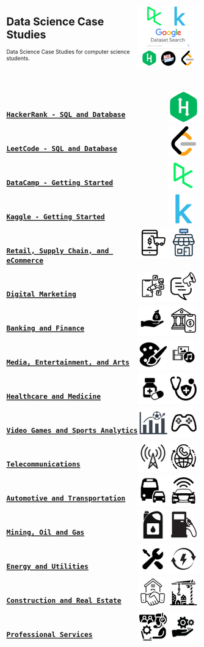 <a href="/README.md"><img align="right" width="160" src="/logos/data-science-case-studies.png"></img></a>

# Data Science Case Studies
Data Science Case Studies for computer science students.

<br><br><br>

<a href="/hackerrank/README.md"><img align="right" width="80" src="/logos/hackerrank.png"></img></a>
<br>

## [`HackerRank - SQL and Database`](/hackerrank/README.md)


<a href="/leetcode/README.md"><img align="right" width="80" src="/logos/leetcode.png"></img></a>
<br>

## [`LeetCode - SQL and Database`](/leetcode/README.md)


<a href="/datacamp/README.md"><img align="right" width="80" src="/logos/datacamp.png"></img></a>
<br>

## [`DataCamp - Getting Started`](/datacamp/README.md)


<a href="/kaggle/README.md"><img align="right" width="80" src="/logos/kaggle.png"></img></a>
<br>

## [`Kaggle - Getting Started`](/kaggle/README.md)


<a href="/Retail-SupplyChain-eCommerce/README.md"><img align="right" width="80" src="/logos/retail.png"></img></a>
<a href="/Retail-SupplyChain-eCommerce/README.md"><img align="right" width="80" src="/logos/ecommerce.png"></img></a>
<br>

## [`Retail, Supply Chain, and eCommerce`](/Retail-SupplyChain-eCommerce/README.md)


<a href="/Digital-Marketing/README.md"><img align="right" width="80" src="/logos/marketing.png"></img></a>
<a href="/Digital-Marketing/README.md"><img align="right" width="80" src="/logos/digital-marketing.png"></img></a>
<br>

## [`Digital Marketing`](/Digital-Marketing/README.md)


<a href="/Banking-Finance/README.md"><img align="right" width="80" src="/logos/banking.png"></img></a>
<a href="/Banking-Finance/README.md"><img align="right" width="80" src="/logos/finance.png"></img></a>
<br>

## [`Banking and Finance`](/Banking-Finance/README.md)


<a href="/Media-Entertainment-Arts/README.md"><img align="right" width="80" src="/logos/media.png"></img></a>
<a href="/Media-Entertainment-Arts/README.md"><img align="right" width="80" src="/logos/arts.png"></img></a>
<br>

## [`Media, Entertainment, and Arts`](/Media-Entertainment-Arts/README.md)


<a href="/Healthcare-Medicine/README.md"><img align="right" width="80" src="/logos/healthcare.png"></img></a>
<a href="/Healthcare-Medicine/README.md"><img align="right" width="80" src="/logos/medicine.png"></img></a>
<br>

## [`Healthcare and Medicine`](/Healthcare-Medicine/README.md)


<a href="/Video-Games-Sports-Analytics/README.md"><img align="right" width="80" src="/logos/video-games.png"></img></a>
<a href="/Video-Games-Sports-Analytics/README.md"><img align="right" width="80" src="/logos/sports-analytics.png"></img></a>
<br>

## [`Video Games and Sports Analytics`](/Video-Games-Sports-Analytics/README.md)


<a href="/Telecommunications/README.md"><img align="right" width="80" src="/logos/telecom.png"></img></a>
<a href="/Telecommunications/README.md"><img align="right" width="80" src="/logos/telecom2.png"></img></a>
<br>

## [`Telecommunications`](/Telecommunications/README.md)


<a href="/Automotive-Transportation/README.md"><img align="right" width="80" src="/logos/automotive.png"></img></a>
<a href="/Automotive-Transportation/README.md"><img align="right" width="80" src="/logos/transportation.png"></img></a>
<br>

## [`Automotive and Transportation`](/Automotive-Transportation/README.md)


<a href="/Mining-Oil-Gas/README.md"><img align="right" width="80" src="/logos/gas.png"></img></a>
<a href="/Mining-Oil-Gas/README.md"><img align="right" width="80" src="/logos/oil.png"></img></a>
<br>

## [`Mining, Oil and Gas`](/Mining-Oil-Gas/README.md)


<a href="/Energy-Utilities/README.md"><img align="right" width="80" src="/logos/energy.png"></img></a>
<a href="/Energy-Utilities/README.md"><img align="right" width="80" src="/logos/utilities.png"></img></a>
<br>

## [`Energy and Utilities`](/Energy-Utilities/README.md)


<a href="/Construction-RealEstate/README.md"><img align="right" width="80" src="/logos/construction.png"></img></a>
<a href="/Construction-RealEstate/README.md"><img align="right" width="80" src="/logos/real-estate.png"></img></a>
<br>

## [`Construction and Real Estate`](/Construction-RealEstate/README.md)


<a href="/Professional-Services/README.md"><img align="right" width="80" src="/logos/services.png"></img></a>
<a href="/Professional-Services/README.md"><img align="right" width="80" src="/logos/services2.png"></img></a>
<br>

## [`Professional Services`](/Professional-Services/README.md)

